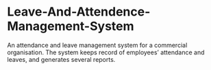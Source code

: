 # Leave-And-Attendence-Management-System
An attendance and leave management system for a commercial organisation. The system keeps record of employees’ attendance and leaves, and generates several reports.
